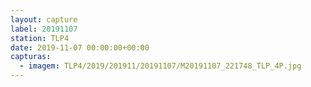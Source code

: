 ```yaml
---
layout: capture
label: 20191107
station: TLP4
date: 2019-11-07 00:00:00+00:00
capturas:
  - imagem: TLP4/2019/201911/20191107/M20191107_221748_TLP_4P.jpg
---
```

